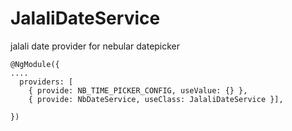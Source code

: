 # JalaliDateService

jalali date provider for nebular datepicker



```
@NgModule({
....
  providers: [
    { provide: NB_TIME_PICKER_CONFIG, useValue: {} },
    { provide: NbDateService, useClass: JalaliDateService }],
 
})
```